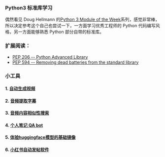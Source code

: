 ### Python3 标准库学习
偶然看见 Doug Hellmann 的[Python 3 Module of the Week](https://pymotw.com/3/)系列，感觉非常棒，所以决定参考这个自己也尝试一下，一方面学习优秀工程师的  Python 代码编写风格，另一方面能够熟悉 Python 部分自带的标准库。

### 扩展阅读：
  - [PEP 206 -- Python Advanced Library](https://www.python.org/dev/peps/pep-0206/)
  - [PEP 594 -- Removing dead batteries from the standard library](https://www.python.org/dev/peps/pep-0594/)

### 小工具

#### 1. [自动生成视频](./mediaprocess/generatevideo.py)
#### 2. [音频提取字幕](./mediaprocess/audio2text.py)
#### 3. [音频内容相似性搜索](./embeddings/)
#### 4. [个人笔记 QA bot](./chat/)
#### 5. [体验huggingface模型的基础镜像](./aigc/Dockerfile)
#### 6. [小红书自动发帖软件](./xiaohs)